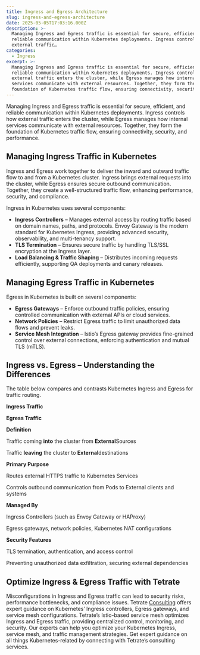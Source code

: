 ```yaml
---
title: Ingress and Egress Architecture
slug: ingress-and-egress-architecture
date: 2025-05-05T17:03:16.000Z
description: >-
  Managing Ingress and Egress traffic is essential for secure, efficient, and
  reliable communication within Kubernetes deployments. Ingress controls how
  external traffic…
categories:
  - Ingress
excerpt: >-
  Managing Ingress and Egress traffic is essential for secure, efficient, and
  reliable communication within Kubernetes deployments. Ingress controls how
  external traffic enters the cluster, while Egress manages how internal
  services communicate with external resources. Together, they form the
  foundation of Kubernetes traffic flow, ensuring connectivity, security, and.
---
```


Managing Ingress and Egress traffic is essential for secure, efficient, and reliable communication within Kubernetes deployments. Ingress controls how external traffic enters the cluster, while Egress manages how internal services communicate with external resources. Together, they form the foundation of Kubernetes traffic flow, ensuring connectivity, security, and performance.

## Managing Ingress Traffic in Kubernetes

Ingress and Egress work together to deliver the inward and outward traffic flow to and from a Kubernetes cluster. Ingress brings external requests into the cluster, while Egress ensures secure outbound communication. Together, they create a well-structured traffic flow, enhancing performance, security, and compliance.

Ingress in Kubernetes uses several components:

- **Ingress Controllers** – Manages external access by routing traffic based on domain names, paths, and protocols. Envoy Gateway is the modern standard for Kubernetes Ingress, providing advanced security, observability, and multi-tenancy support.
- **TLS Termination** – Ensures secure traffic by handling TLS/SSL encryption at the Ingress layer.
- **Load Balancing & Traffic Shaping** – Distributes incoming requests efficiently, supporting QA deployments and canary releases.

## Managing Egress Traffic in Kubernetes

Egress in Kubernetes is built on several components:

- **Egress Gateways** – Enforce outbound traffic policies, ensuring controlled communication with external APIs or cloud services.
- **Network Policies** – Restrict Egress traffic to limit unauthorized data flows and prevent leaks.
- **Service Mesh Integration** – Istio’s Egress gateway provides fine-grained control over external connections, enforcing authentication and mutual TLS (mTLS).

## Ingress vs. Egress – Understanding the Differences

The table below compares and contrasts Kubernetes Ingress and Egress for traffic routing.

**Ingress Traffic**

**Egress Traffic**

**Definition**

Traffic coming **into** the cluster from **External**Sources

Traffic **leaving** the cluster to **External**destinations

**Primary Purpose**

Routes external HTTPS traffic to Kubernetes Services

Controls outbound communication from Pods to External clients and systems

**Managed By**

Ingress Controllers (such as Envoy Gateway or HAProxy)

Egress gateways, network policies, Kubernetes NAT configurations

**Security Features**

TLS termination, authentication, and access control

Preventing unauthorized data exfiltration, securing external dependencies

## Optimize Ingress & Egress Traffic with Tetrate

Misconfigurations in Ingress and Egress traffic can lead to security risks, performance bottlenecks, and compliance issues. Tetrate [Consulting](/kubernetes-consulting) offers expert guidance on Kubernetes’ Ingress controllers, Egress gateways, and service mesh configurations. Tetrate’s Istio-based service mesh optimizes Ingress and Egress traffic, providing centralized control, monitoring, and security. Our experts can help you optimize your Kubernetes Ingress, service mesh, and traffic management strategies. Get expert guidance on all things Kubernetes-related by connecting with Tetrate’s consulting services.
